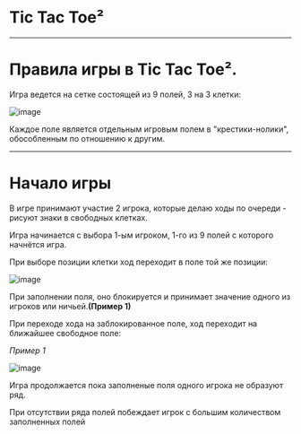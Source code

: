# Tic Tac Toe²
---
# Правила игры в Tic Tac Toe².

Игра ведется на сетке состоящей из 9 полей, 3 на 3 клетки:

![image](https://github.com/denisnumb/tictactoe_extended/assets/108686703/4ea964c0-47c1-4a32-91db-3e5ba66b3d7d)

Каждое поле является отдельным игровым полем в "крестики-нолики", обособленным по отношению к другим.

---
# Начало игры

В игре принимают участие 2 игрока, которые делаю ходы по очереди - рисуют знаки в свободных клетках.

Игра начинается с выбора 1-ым игроком, 1-го из 9 полей с которого начнётся игра.

При выборе позиции клетки ход переходит в поле той же позиции:

![image](https://github.com/denisnumb/tictactoe_extended/assets/108686703/686407dd-87e0-4462-a931-f406a3318ee3)

При заполнении поля, оно блокируется и принимает значение одного из игроков или ничьей.**(Пример 1)**

При переходе хода на заблокированное поле, ход переходит на ближайшее свободное поле:

*Пример 1*

![image](https://github.com/denisnumb/tictactoe_extended/assets/108686703/33304e86-4acc-4492-aaec-496c1f56d9e4)

Игра продолжается пока заполненые поля одного игрока не образуют ряд.

При отсутствии ряда полей побеждает игрок с большим количеством заполненных полей
